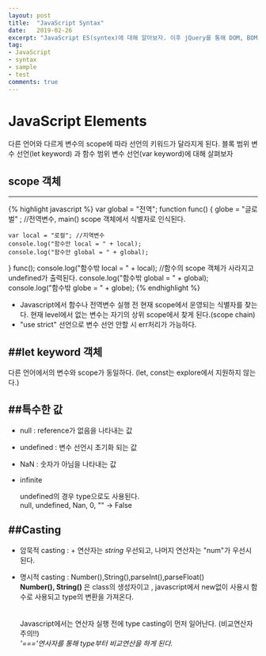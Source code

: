 ```yaml
---
layout: post
title:  "JavaScript Syntax"
date:   2019-02-26
excerpt: "JavaScript ES(syntex)에 대해 알아보자. 이후 jQuery를 통해 DOM, BOM에 대해 알아보자"
tag:
- JavaScript 
- syntax
- sample
- test
comments: true
---
```


# JavaScript Elements

다른 언어와 다르게 변수의 scope에 따라 선언의 키워드가 달라지게 된다. 블록 범위 변수 선언(let keyword) 과 함수 범위 변수 선언(var keyword)에 대해 살펴보자

## scope 객체 
---
{% highlight javascript %}
var global = "전역";
function func() {
	globe = "글로벌" ; 
	//전역변수, main() scope 객체에서 식별자로 인식된다.

	var local = "로컬"; //지역변수
	console.log("함수안 local = " + local);
	console.log("함수안 global = " + global);
}
func();
console.log("함수밖 local = " + local);
//함수의 scope 객체가 사라지고 undefined가 출력된다.
console.log("함수밖 global = " + global);
console.log("함수밖 globe = " + globe);
{% endhighlight %}

- Javascript에서 함수나 전역변수 실행 전 현재 scope에서 운영되는 식별자를 찾는다. 현재 level에서 없는 변수는 자기의 상위 scope에서 찾게 된다.(scope chain)
- "use strict" 선언으로 변수 선언 안할 시 err처리가 가능하다.



##let keyword 객체 
---
다른 언어에서의 변수와 scope가 동일하다.
(let, const는 explore에서 지원하지 않는다.)

##특수한 값
---
- null : reference가 없음을 나타내는 값
- undefined : 변수 선언시 초기화 되는 값
- NaN : 숫자가 아님을 나타내는 값
- infinite

	undefined의 경우 type으로도 사용된다.<br>
	null, undefined, Nan, 0, "" -> False


##Casting 
---
- 암묵적 casting : + 연산자는 *string* 우선되고, 나머지 연산자는 "num"가 우선시 된다. 

- 명시적 casting : 
	Number(),String(),parseInt(),parseFloat()<br/>
	**Number(), String()** 은 class의 생성자이고 , javascript에서 new없이 사용시 함수로 사용되고 type의 변환을 가져온다.<br/><br>	
 Javascript에서는 연산자 실행 전에 type casting이 먼저 일어난다. (비교연산자 주의!!)<br>
 *'==='연사자를 통해 type부터 비교연산을 하게 된다.*